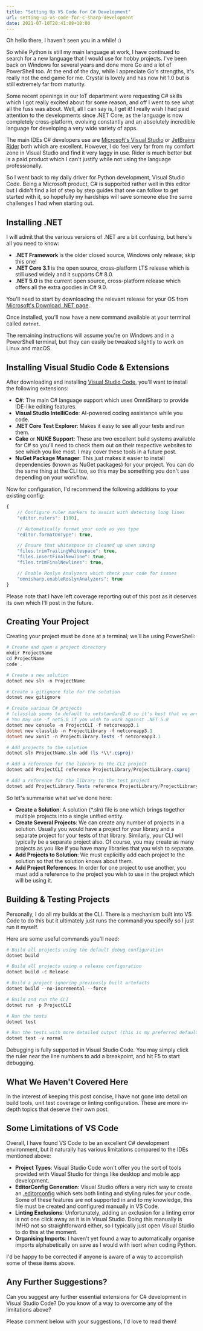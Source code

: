 ```yaml
---
title: "Setting Up VS Code for C# Development"
url: setting-up-vs-code-for-c-sharp-development
date: 2021-07-10T20:41:08+10:00
---
```


Oh hello there, I haven't seen you in a while! :)

So while Python is still my main language at work, I have continued to search for a new language
that I would use for hobby projects.  I've been back on Windows for several years and done more Go
and a lot of PowerShell too.  At the end of the day, while I appreciate Go's strengths, it's really
not the end game for me.  Crystal is lovely and has now hit 1.0 but is still extremely far from
maturity.

Some recent openings in our IoT department were requesting C# skills which I got really excited
about for some reason, and off I went to see what all the fuss was about.  Well, all I can say is,
I get it!  I really wish I had paid attention to the developments since .NET Core, as the language
is now completely cross-platform, evolving constantly and an absolutely incredible language for
developing a very wide variety of apps.

The main IDEs C# developers use are [Microsoft's Visual Studio](https://visualstudio.microsoft.com/)
or [JetBrains Rider](https://www.jetbrains.com/rider/) both which are excellent.  However, I do
feel very far from my comfort zone in Visual Studio and find it very laggy in use.  Rider is much
better but is a paid product which I can't justify while not using the language professionally.

So I went back to my daily driver for Python development, Visual Studio Code.  Being a Microsoft
product, C# is supported rather well in this editor but I didn't find a lot of step by step guides
that one can follow to get started with it, so hopefully my hardships will save someone else the
same challenges I had when starting out.

## Installing .NET

I will admit that the various versions of .NET are a bit confusing, but here's all you need to know:

* **.NET Framework** is the older closed source, Windows only release; skip this one!
* **.NET Core 3.1** is the open source, cross-platform LTS release which is still used widely and
  it supports C# 8.0.
* **.NET 5.0** is the current open source, cross-platform release which offers all the extra
  goodies in C# 9.0.

You'll need to start by downloading the relevant release for your OS from
[Microsoft's Download .NET page](https://dotnet.microsoft.com/download).

Once installed, you'll now have a new command available at your terminal called `dotnet`.

The remaining instructions will assume you're on Windows and in a PowerShell terminal, but they can easily be tweaked silghtly to work on Linux and macOS.

## Installing Visual Studio Code & Extensions

After downloading and installing [Visual Studio Code](https://code.visualstudio.com/), you'll want
to install the following extensions:

* **C#**: The main C# language support which uses OmniSharp to provide IDE-like editing features.
* **Visual Studio IntelliCode**: AI-powered coding assistance while you code.
* **.NET Core Test Explorer**: Makes it easy to see all your tests and run them.
* **Cake** or **NUKE Support**: These are two excellent build systems available for C# so you'll
  need to check them out on their respective websites to see which you like most.  I may cover
  these tools in a future post.
* **NuGet Package Manager**: This just makes it easier to install dependencies
  (known as NuGet packages) for your project.  You can do the same thing at the CLI too, so this
  may be something you don't use depending on your workflow.

Now for configuration, I'd recommend the following additions to your existing config:

```js
{
    // Configure ruler markers to assist with detecting long lines
    "editor.rulers": [100],

    // Automatically format your code as you type
    "editor.formatOnType": true,

    // Ensure that whitespace is cleaned up when saving
    "files.trimTrailingWhitespace": true,
    "files.insertFinalNewline": true,
    "files.trimFinalNewlines": true,

    // Enable Roslyn Analyzers which check your code for issues
    "omnisharp.enableRoslynAnalyzers": true
}
```

Please note that I have left coverage reporting out of this post as it deserves its own which I'll
post in the future.

## Creating Your Project

Creating your project must be done at a terminal; we'll be using PowerShell:

```powershell
# Create and open a project directory
mkdir ProjectName
cd ProjectName
code .

# Create a new solution
dotnet new sln -n ProjectName

# Create a gitignore file for the solution
dotnet new gitignore

# Create various C# projects
# (classlib seems to default to netstandard2.0 so it's best that we are explicit)
# You may use -f net5.0 if you wish to work against .NET 5.0
dotnet new console -n ProjectCLI -f netcoreapp3.1
dotnet new classlib -n ProjectLibrary -f netcoreapp3.1
dotnet new xunit -n ProjectLibrary.Tests -f netcoreapp3.1

# Add projects to the solution
dotnet sln ProjectName.sln add (ls *\\*.csproj)

# Add a reference for the library to the CLI project
dotnet add ProjectCLI reference ProjectLibrary/ProjectLibrary.csproj

# Add a reference for the library to the test project
dotnet add ProjectLibrary.Tests reference ProjectLibrary/ProjectLibrary.csproj
```

So let's summarise what we've done here:

* **Create a Solution**: A solution (*.sln) file is one which brings together multiple projects
  into a single unified entity.
* **Create Several Projects**: We can create any number of projects in a solution.  Usually
  you would have a project for your library and a separate project for your tests of that library.
  Similarly, your CLI will typically be a separate project also.  Of course, you may create as
  many projects as you like if you have many libraries that you wish to separate.
* **Add Projects to Solution**: We must explicitly add each project to the solution so that the
  solution knows about them.
* **Add Project References**: In order for one project to use another, you must add a reference
  to the project you wish to use in the project which will be using it.

## Building & Testing Projects

Personally, I do all my builds at the CLI.  There is a mechanism built into VS Code to do this but
it ultimately just runs the command you specify so I just run it myself.

Here are some useful commands you'll need:

```powershell
# Build all projects using the default debug configuration
dotnet build

# Build all projects using a release configuration
dotnet build -c Release

# Build a project ignoring previously built artefacts
dotnet build --no-incremental --force

# Build and run the CLI
dotnet run -p ProjectCLI

# Run the tests
dotnet test

# Run the tests with more detailed output (this is my preferred default)
dotnet test -v normal
```

Debugging is fully supported in Visual Studio Code.  You may simply click the ruler near the line
numbers to add a breakpoint, and hit F5 to start debugging.

## What We Haven't Covered Here

In the interest of keeping this post concise, I have not gone into detail on build tools, unit test
coverage or linting configuration.  These are more in-depth topics that deserve their own post.

## Some Limitations of VS Code

Overall, I have found VS Code to be an excellent C# development environment, but it naturally has
various limitations compared to the IDEs mentioned above:

* **Project Types**: Visual Studio Code won't offer you the sort of tools provided with Visual
  Studio for things like desktop and mobile app development.
* **EditorConfig Generation**: Visual Studio offers a very rich way to create an
  [.editorconfig](https://editorconfig.org/) which sets both linting and styling rules for your
  code.  Some of these features are not supported in and to my knowledge, this file must be created
  and configured manually in VS Code.
* **Linting Exclusions**: Unfortunately, adding an exclusion for a linting error is not one click
  away as it is in Visual Studio.  Doing this manually is IMHO not so straightforward either, so
  I typically just open Visual Studio to do this at the moment.
* **Organising Imports**: I haven't yet found a way to automatically organise imports
  alphabetically on save as I would with isort when coding Python.

I'd be happy to be corrected if anyone is aware of a way to accomplish some of these items above.

## Any Further Suggestions?

Can you suggest any further essential extensions for C# development in Visual Studio Code?  Do you
know of a way to overcome any of the limitations above?

Please comment below with your suggestions, I'd love to read them!
